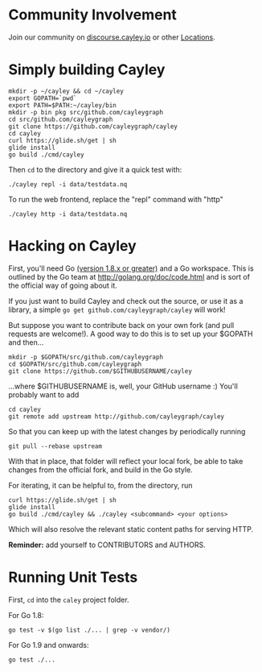 # Community Involvement

Join our community on [discourse.cayley.io](https://discourse.cayley.io) or other [Locations](Locations.md).

# Simply building Cayley

```
mkdir -p ~/cayley && cd ~/cayley
export GOPATH=`pwd`
export PATH=$PATH:~/cayley/bin
mkdir -p bin pkg src/github.com/cayleygraph
cd src/github.com/cayleygraph
git clone https://github.com/cayleygraph/cayley
cd cayley
curl https://glide.sh/get | sh
glide install
go build ./cmd/cayley
```

Then `cd` to the directory and give it a quick test with:
```
./cayley repl -i data/testdata.nq
```

To run the web frontend, replace the "repl" command with "http"
```
./cayley http -i data/testdata.nq
```


# Hacking on Cayley

First, you'll need Go [(version 1.8.x or greater)](https://golang.org/doc/install) and a Go workspace. This is outlined by the Go team at http://golang.org/doc/code.html and is sort of the official way of going about it.

If you just want to build Cayley and check out the source, or use it as a library, a simple `go get github.com/cayleygraph/cayley` will work!

But suppose you want to contribute back on your own fork (and pull requests are welcome!). A good way to do this is to set up your $GOPATH and then...

```
mkdir -p $GOPATH/src/github.com/cayleygraph
cd $GOPATH/src/github.com/cayleygraph
git clone https://github.com/$GITHUBUSERNAME/cayley
```

...where $GITHUBUSERNAME is, well, your GitHub username :) You'll probably want to add

```
cd cayley
git remote add upstream http://github.com/cayleygraph/cayley
```

So that you can keep up with the latest changes by periodically running

```
git pull --rebase upstream
```

With that in place, that folder will reflect your local fork, be able to take changes from the official fork, and build in the Go style.

For iterating, it can be helpful to, from the directory, run

```
curl https://glide.sh/get | sh
glide install
go build ./cmd/cayley && ./cayley <subcommand> <your options>
```

Which will also resolve the relevant static content paths for serving HTTP.

**Reminder:** add yourself to CONTRIBUTORS and AUTHORS.

# Running Unit Tests

First, `cd` into the `caley` project folder.

For Go 1.8:
```
go test -v $(go list ./... | grep -v vendor/)
```

For Go 1.9 and onwards:
```
go test ./...
```
